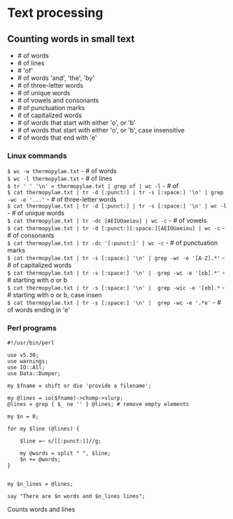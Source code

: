# Text processing

## Counting words in small text

- \# of words 
- \# of lines
- \# 'of'
- \# of words 'and', 'the', 'by'
- \# of three-letter words
- \# of unique words
- \# of vowels and consonants
- \# of punctuation marks 
- \# of capitalized words
- \# of words that start with either 'o', or 'b'
- \# of words that start with either 'o', or 'b', case insensitive
- \# of words that end with 'e'

### Linux commands

`$ wc -w thermopylae.txt` - # of words  
`$ wc -l thermopylae.txt` - # of lines  
`$ tr ' ' '\n' < thermopylae.txt | grep of | wc -l` - # of  
`$ cat thermopylae.txt | tr -d [:punct:] | tr -s [:space:] '\n' | grep -wc -e '...'` - # of three-letter words  
`$ cat thermopylae.txt | tr -d [:punct:] | tr -s [:space:] '\n' | wc -l` - # of unique words  
`$ cat thermopylae.txt | tr -dc [AEIUOaeiou] | wc -c`  - # of vowels  
`$ cat thermopylae.txt | tr -d [:punct:][:space:][AEIOUaeiou] | wc -c` - # of consonants  
`$ cat thermopylae.txt | tr -dc '[:punct:]' | wc -c` - # of punctuation marks  
`$ cat thermopylae.txt | tr -s [:space:] '\n' | grep -wc -e '[A-Z].*'` - # of capitalized words  
`$ cat thermopylae.txt | tr -s [:space:] '\n' |  grep -wc -e '[ob].*'` - # starting with o or b  
`$ cat thermopylae.txt | tr -s [:space:] '\n' |  grep -wic -e '[ob].*` - # starting with o or b, case insen  
`$ cat thermopylae.txt | tr -s [:space:] '\n' |  grep -wc -e '.*e'` - # of words ending in 'e'  

### Perl programs

```
#!/usr/bin/perl 

use v5.30;
use warnings;
use IO::All;
use Data::Dumper;

my $fname = shift or die 'provide a filename';

my @lines = io($fname)->chomp->slurp;
@lines = grep { $_ ne '' } @lines; # remove empty elements

my $n = 0;

for my $line (@lines) {

    $line =~ s/[[:punct:]]//g;

    my @words = split " ", $line;
    $n += @words;
}


my $n_lines = @lines;

say "There are $n words and $n_lines lines";
```

Counts words and lines
